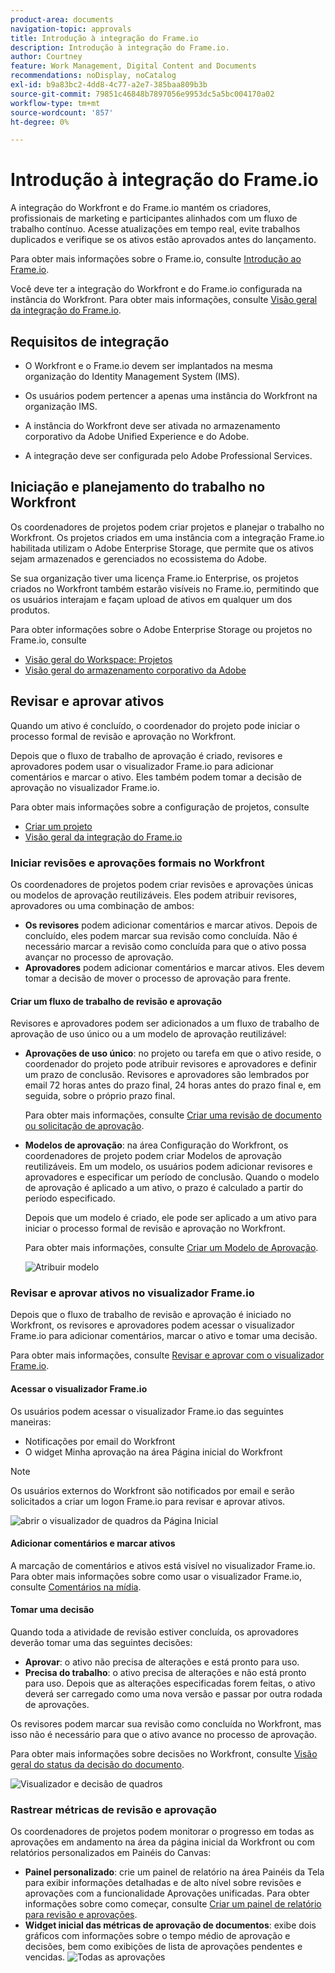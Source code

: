 ```yaml
---
product-area: documents
navigation-topic: approvals
title: Introdução à integração do Frame.io
description: Introdução à integração do Frame.io.
author: Courtney
feature: Work Management, Digital Content and Documents
recommendations: noDisplay, noCatalog
exl-id: b9a83bc2-4dd8-4c77-a2e7-385baa809b3b
source-git-commit: 79851c46848b7897056e9953dc5a5bc004170a02
workflow-type: tm+mt
source-wordcount: '857'
ht-degree: 0%

---
```


# Introdução à integração do Frame.io

A integração do Workfront e do Frame.io mantém os criadores, profissionais de marketing e participantes alinhados com um fluxo de trabalho contínuo. Acesse atualizações em tempo real, evite trabalhos duplicados e verifique se os ativos estão aprovados antes do lançamento.

Para obter mais informações sobre o Frame.io, consulte [Introdução ao Frame.io](https://support.frame.io/en/collections/49298-getting-started).

Você deve ter a integração do Workfront e do Frame.io configurada na instância do Workfront. Para obter mais informações, consulte [Visão geral da integração do Frame.io](/help/quicksilver/review-and-approve-work/native-integrations/frame-io/frame-int-overview.md#integration-requirements).

## Requisitos de integração

* O Workfront e o Frame.io devem ser implantados na mesma organização do Identity Management System (IMS).

* Os usuários podem pertencer a apenas uma instância do Workfront na organização IMS.

* A instância do Workfront deve ser ativada no armazenamento corporativo da Adobe Unified Experience e do Adobe.

* A integração deve ser configurada pelo Adobe Professional Services.

## Iniciação e planejamento do trabalho no Workfront

Os coordenadores de projetos podem criar projetos e planejar o trabalho no Workfront. Os projetos criados em uma instância com a integração Frame.io habilitada utilizam o Adobe Enterprise Storage, que permite que os ativos sejam armazenados e gerenciados no ecossistema do Adobe.

Se sua organização tiver uma licença Frame.io Enterprise, os projetos criados no Workfront também estarão visíveis no Frame.io, permitindo que os usuários interajam e façam upload de ativos em qualquer um dos produtos.

Para obter informações sobre o Adobe Enterprise Storage ou projetos no Frame.io, consulte

* [Visão geral do Workspace: Projetos](https://help.frame.io/en/articles/9101001-workspace-overview#h_d9f8654895)
* [Visão geral do armazenamento corporativo da Adobe](/help/quicksilver/review-and-approve-work/esm-overview.md)

## Revisar e aprovar ativos

Quando um ativo é concluído, o coordenador do projeto pode iniciar o processo formal de revisão e aprovação no Workfront.

Depois que o fluxo de trabalho de aprovação é criado, revisores e aprovadores podem usar o visualizador Frame.io para adicionar comentários e marcar o ativo. Eles também podem tomar a decisão de aprovação no visualizador Frame.io.

Para obter mais informações sobre a configuração de projetos, consulte

* [Criar um projeto](/help/quicksilver/manage-work/projects/create-projects/create-project.md)
* [Visão geral da integração do Frame.io](/help/quicksilver/review-and-approve-work/native-integrations/frame-io/frame-int-overview.md)

### Iniciar revisões e aprovações formais no Workfront

Os coordenadores de projetos podem criar revisões e aprovações únicas ou modelos de aprovação reutilizáveis. Eles podem atribuir revisores, aprovadores ou uma combinação de ambos:

* **Os revisores** podem adicionar comentários e marcar ativos. Depois de concluído, eles podem marcar sua revisão como concluída. Não é necessário marcar a revisão como concluída para que o ativo possa avançar no processo de aprovação.
* **Aprovadores** podem adicionar comentários e marcar ativos. Eles devem tomar a decisão de mover o processo de aprovação para frente.

#### Criar um fluxo de trabalho de revisão e aprovação

Revisores e aprovadores podem ser adicionados a um fluxo de trabalho de aprovação de uso único ou a um modelo de aprovação reutilizável:

* **Aprovações de uso único**: no projeto ou tarefa em que o ativo reside, o coordenador do projeto pode atribuir revisores e aprovadores e definir um prazo de conclusão. Revisores e aprovadores são lembrados por email 72 horas antes do prazo final, 24 horas antes do prazo final e, em seguida, sobre o próprio prazo final.

  Para obter mais informações, consulte [Criar uma revisão de documento ou solicitação de aprovação](/help/quicksilver/review-and-approve-work/document-reviews-and-approvals/manage-document-approvals/create-a-document-approval.md).

* **Modelos de aprovação**: na área Configuração do Workfront, os coordenadores de projeto podem criar Modelos de aprovação reutilizáveis. Em um modelo, os usuários podem adicionar revisores e aprovadores e especificar um período de conclusão. Quando o modelo de aprovação é aplicado a um ativo, o prazo é calculado a partir do período especificado.

  Depois que um modelo é criado, ele pode ser aplicado a um ativo para iniciar o processo formal de revisão e aprovação no Workfront.

  Para obter mais informações, consulte [Criar um Modelo de Aprovação](/help/quicksilver/review-and-approve-work/document-reviews-and-approvals/manage-document-approvals/create-approval-template.md).


  ![Atribuir modelo](assets/assign-template.png)

### Revisar e aprovar ativos no visualizador Frame.io

Depois que o fluxo de trabalho de revisão e aprovação é iniciado no Workfront, os revisores e aprovadores podem acessar o visualizador Frame.io para adicionar comentários, marcar o ativo e tomar uma decisão.

Para obter mais informações, consulte [Revisar e aprovar com o visualizador Frame.io](/help/quicksilver/review-and-approve-work/document-reviews-and-approvals/review-with-frame.md).

#### Acessar o visualizador Frame.io

Os usuários podem acessar o visualizador Frame.io das seguintes maneiras:

* Notificações por email do Workfront
* O widget Minha aprovação na área Página inicial do Workfront

>[!NOTE]
>
>Os usuários externos do Workfront são notificados por email e serão solicitados a criar um logon Frame.io para revisar e aprovar ativos.

![abrir o visualizador de quadros da Página Inicial](assets/open-fio-viewwer.png)

#### Adicionar comentários e marcar ativos

A marcação de comentários e ativos está visível no visualizador Frame.io. Para obter mais informações sobre como usar o visualizador Frame.io, consulte [Comentários na mídia](https://help.frame.io/en/articles/9105251-commenting-on-your-media).

#### Tomar uma decisão

Quando toda a atividade de revisão estiver concluída, os aprovadores deverão tomar uma das seguintes decisões:

* **Aprovar**: o ativo não precisa de alterações e está pronto para uso.
* **Precisa do trabalho**: o ativo precisa de alterações e não está pronto para uso. Depois que as alterações especificadas forem feitas, o ativo deverá ser carregado como uma nova versão e passar por outra rodada de aprovações. <!--is the same approval workflow automatically applied? Does the coordinator have to do anything to get the approval going? -->

Os revisores podem marcar sua revisão como concluída no Workfront, mas isso não é necessário para que o ativo avance no processo de aprovação.

Para obter mais informações sobre decisões no Workfront, consulte [Visão geral do status da decisão do documento](/help/quicksilver/review-and-approve-work/document-reviews-and-approvals/manage-document-approvals/document-approval-status.md).

![Visualizador e decisão de quadros](assets/decision-fio.png)


### Rastrear métricas de revisão e aprovação

Os coordenadores de projetos podem monitorar o progresso em todas as aprovações em andamento na área da página inicial da Workfront ou com relatórios personalizados em Painéis do Canvas:

* **Painel personalizado**: crie um painel de relatório na área Painéis da Tela para exibir informações detalhadas e de alto nível sobre revisões e aprovações com a funcionalidade Aprovações unificadas. Para obter informações sobre como começar, consulte [Criar um painel de relatório para revisão e aprovações](/help/quicksilver/review-and-approve-work/document-reviews-and-approvals/create-review-and-approval-dashboard.md).
* **Widget inicial das métricas de aprovação de documentos**: exibe dois gráficos com informações sobre o tempo médio de aprovação e decisões, bem como exibições de lista de aprovações pendentes e vencidas.
  ![Todas as aprovações](assets/all-approvals.png)
